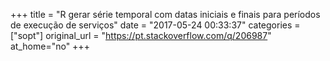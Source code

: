 +++
title = "R gerar série temporal com datas iniciais e finais para períodos de execução de serviços"
date = "2017-05-24 00:33:37"
categories = ["sopt"]
original_url = "https://pt.stackoverflow.com/q/206987"
at_home="no"
+++


